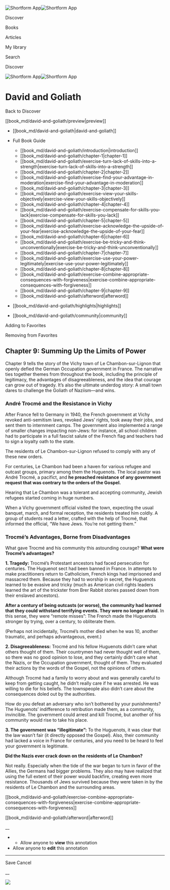 ![Shortform App](/img/logo.36a2399e.svg)![Shortform App](/img/logo-dark.70c1b072.svg)

Discover

Books

Articles

My library

Search

Discover

![Shortform App](/img/logo.36a2399e.svg)![Shortform App](/img/logo-dark.70c1b072.svg)

# David and Goliath

Back to Discover

[[book_md/david-and-goliath/preview|preview]]

  * [[book_md/david-and-goliath|david-and-goliath]]
  * Full Book Guide

    * [[book_md/david-and-goliath/introduction|introduction]]
    * [[book_md/david-and-goliath/chapter-1|chapter-1]]
    * [[book_md/david-and-goliath/exercise-turn-lack-of-skills-into-a-strength|exercise-turn-lack-of-skills-into-a-strength]]
    * [[book_md/david-and-goliath/chapter-2|chapter-2]]
    * [[book_md/david-and-goliath/exercise-find-your-advantage-in-moderation|exercise-find-your-advantage-in-moderation]]
    * [[book_md/david-and-goliath/chapter-3|chapter-3]]
    * [[book_md/david-and-goliath/exercise-view-your-skills-objectively|exercise-view-your-skills-objectively]]
    * [[book_md/david-and-goliath/chapter-4|chapter-4]]
    * [[book_md/david-and-goliath/exercise-compensate-for-skills-you-lack|exercise-compensate-for-skills-you-lack]]
    * [[book_md/david-and-goliath/chapter-5|chapter-5]]
    * [[book_md/david-and-goliath/exercise-acknowledge-the-upside-of-your-fear|exercise-acknowledge-the-upside-of-your-fear]]
    * [[book_md/david-and-goliath/chapter-6|chapter-6]]
    * [[book_md/david-and-goliath/exercise-be-tricky-and-think-unconventionally|exercise-be-tricky-and-think-unconventionally]]
    * [[book_md/david-and-goliath/chapter-7|chapter-7]]
    * [[book_md/david-and-goliath/exercise-use-your-power-legitimately|exercise-use-your-power-legitimately]]
    * [[book_md/david-and-goliath/chapter-8|chapter-8]]
    * [[book_md/david-and-goliath/exercise-combine-appropriate-consequences-with-forgiveness|exercise-combine-appropriate-consequences-with-forgiveness]]
    * [[book_md/david-and-goliath/chapter-9|chapter-9]]
    * [[book_md/david-and-goliath/afterword|afterword]]
  * [[book_md/david-and-goliath/highlights|highlights]]
  * [[book_md/david-and-goliath/community|community]]



Adding to Favorites 

Removing from Favorites 

## Chapter 9: Summing Up the Limits of Power

Chapter 9 tells the story of the Vichy town of Le Chambon-sur-Lignon that openly defied the German Occupation government in France. The narrative ties together themes from throughout the book, including the principle of legitimacy, the advantages of disagreeableness, and the idea that courage can grow out of tragedy. It’s also the ultimate underdog story: A small town dares to challenge the Goliath of Naziism—and wins.

### André Trocmé and the Resistance in Vichy

After France fell to Germany in 1940, the French government at Vichy revoked anti-semitism laws, revoked Jews’ rights, took away their jobs, and sent them to internment camps. The government also implemented a range of smaller changes impacting non-Jews: for instance, all school children had to participate in a full fascist salute of the French flag and teachers had to sign a loyalty oath to the state.

The residents of Le Chambon-sur-Lignon refused to comply with any of these new orders.

For centuries, Le Chambon had been a haven for various refugee and outcast groups, primary among them the Huguenots. The local pastor was André Trocmé, a pacifict, and **he preached resistance of any government request that was contrary to the orders of the Gospel.**

Hearing that Le Chambon was a tolerant and accepting community, Jewish refugees started coming in huge numbers.

When a Vichy government official visited the town, expecting the usual banquet, march, and formal reception, the residents treated him coldly. A group of students read a letter, crafted with the help of Trocmé, that informed the official, “We have Jews. You’re not getting them.”

### Trocmé’s Advantages, Borne from Disadvantages

What gave Trocmé and his community this astounding courage? **What were Trocmé’s advantages?**

**1\. Tragedy:** Trocmé’s Protestant ancestors had faced persecution for centuries. The Huguenot sect had been banned in France. In attempts to make practitioners return to Catholicism, French kings had imprisoned and massacred them. Because they had to worship in secret, the Huguenots learned to be evasive and tricky (much as American civil rights leaders learned the art of the trickster from Brer Rabbit stories passed down from their enslaved ancestors).

**After a century of being outcasts (or worse), the community had learned that they could withstand terrifying events. They were no longer afraid.** In this sense, they were “remote misses”: The French made the Huguenots stronger by trying, over a century, to obliterate them.

(Perhaps not incidentally, Trocmé’s mother died when he was 10, another traumatic, and perhaps advantageous, event.)

**2\. Disagreeableness:** Trocmé and his fellow Huguenots didn’t care what others thought of them. Their countrymen had never thought well of them, so there was no good opinion to lose, and they certainly didn’t care what the Nazis, or the Occupation government, thought of them. They evaluated their actions by the words of the Gospel, not the opinions of others.

Although Trocmé had a family to worry about and was generally careful to keep from getting caught, he didn’t really care if he was arrested. He was willing to die for his beliefs. The townspeople also didn’t care about the consequences doled out by the authorities.

How do you defeat an adversary who isn’t bothered by your punishments? The Huguenots’ indifference to retribution made them, as a community, invincible. The government could arrest and kill Trocmé, but another of his community would rise to take his place.

**3\. The government was “illegitimate”:** To the Huguenots, it was clear that the law wasn’t fair (it directly opposed the Gospel). Also, their community had lacked a voice in France for centuries, and you need to be heard to feel your government is legitimate.

**Did the Nazis ever crack down on the residents of Le Chambon?**

Not really. Especially when the tide of the war began to turn in favor of the Allies, the Germans had bigger problems. They also may have realized that using the full extent of their power would backfire, creating even more resistance. Thousands of Jews survived because they were taken in by the residents of Le Chambon and the surrounding areas.

[[book_md/david-and-goliath/exercise-combine-appropriate-consequences-with-forgiveness|exercise-combine-appropriate-consequences-with-forgiveness]]

[[book_md/david-and-goliath/afterword|afterword]]

__

  *   * Allow anyone to **view** this annotation
  * Allow anyone to **edit** this annotation



* * *

Save Cancel

__




![](https://bat.bing.com/action/0?ti=56018282&Ver=2&mid=7d8343b9-1a1e-4434-85af-2d0d772be52c&sid=49fff5b0636c11eeb9c611038afc8668&vid=4a005010636c11ee80c703d4c4a7acd5&vids=0&msclkid=N&pi=0&lg=en-US&sw=800&sh=600&sc=24&nwd=1&tl=Shortform%20%7C%20David%20and%20Goliath&p=https%3A%2F%2Fwww.shortform.com%2Fapp%2Fbook%2Fdavid-and-goliath%2Fchapter-9&r=&lt=446&evt=pageLoad&sv=1&rn=585264)

